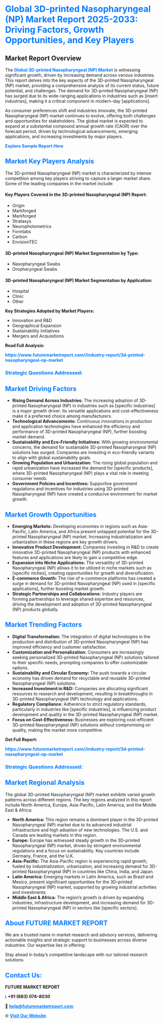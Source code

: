 <h1 style="color: #007BFF;">Global 3D-printed Nasopharyngeal (NP) Market Report 2025-2033: Driving Factors, Growth Opportunities, and Key Players</h1>

<section id="overview">
<h2>Market Report Overview</h2>
<p>The <a href="https://www.futuremarketreport.com//industry-report/3d-printed-nasopharyngeal-np-market" style="color: #007BFF; text-decoration: none;"><strong>Global 3D-printed Nasopharyngeal (NP) Market</strong></a> is witnessing significant growth, driven by increasing demand across various industries. This report delves into the key aspects of the 3D-printed Nasopharyngeal (NP) market, providing a comprehensive analysis of its current status, future potential, and challenges. The demand for 3D-printed Nasopharyngeal (NP) has surged due to its wide-ranging applications in industries such as [insert industries], making it a critical component in modern-day [applications].</p>
<p>As consumer preferences shift and industries innovate, the 3D-printed Nasopharyngeal (NP) market continues to evolve, offering both challenges and opportunities for stakeholders. The global market is expected to expand at a substantial compound annual growth rate (CAGR) over the forecast period, driven by technological advancements, emerging applications, and increasing investments by major players.</p>
</section>

<section id="overview">
<p><a href="https://www.futuremarketreport.com//request-sample/reportId=78459" style="color: #007BFF; text-decoration: none;"><strong>Explore Sample Report Here</strong></a></p>
</section>

<section id="key-players">
<h2 style="color: #007BFF;">Market Key Players Analysis</h2>
<p>The 3D-printed Nasopharyngeal (NP) market is characterized by intense competition among key players striving to capture a larger market share. Some of the leading companies in the market include:</p>
<h4>Key Players Covered in the 3D-printed Nasopharyngeal (NP) Report:</h4>
<ul><li>Origin</li><li>Markforged</li><li>Markforged</li><li>Stratasys</li><li>Neurophotometrics</li><li>Formlabs</li><li>Carbon</li><li>EnvisionTEC</li></ul>
<h4>3D-printed Nasopharyngeal (NP) Market Segmentation by Type:</h4>
<ul><li>Nasopharyngeal Swabs</li><li>Oropharyngeal Swabs</li></ul>

<h4>3D-printed Nasopharyngeal (NP) Market Segmentation by Application:</h4>
<ul><li>Hospital</li><li>Clinic</li><li>Other</li></ul>
<p><strong>Key Strategies Adopted by Market Players:</strong></p>
<ul>
<li>Innovation and R&D</li>
<li>Geographical Expansion</li>
<li>Sustainability Initiatives</li>
<li>Mergers and Acquisitions</li>
</ul>
</section>

<section>
<p><strong>Read Full Analysis: </strong></p><a href="https://www.futuremarketreport.com//industry-report/3d-printed-nasopharyngeal-np-market" style="color: #007BFF; text-decoration: none;"><strong>https://www.futuremarketreport.com//industry-report/3d-printed-nasopharyngeal-np-market</strong></a>
<h3 style="color: #007BFF;">Strategic Questions Addressed:</h3>
</section>

<section id="driving-factors">
<h2 style="color: #007BFF;">Market Driving Factors</h2>
<ul>
<li><strong>Rising Demand Across Industries:</strong> The increasing adoption of 3D-printed Nasopharyngeal (NP) in industries such as [specific industries] is a major growth driver. Its versatile applications and cost-effectiveness make it a preferred choice among manufacturers.</li>
<li><strong>Technological Advancements:</strong> Continuous innovations in production and application technologies have enhanced the efficiency and performance of 3D-printed Nasopharyngeal (NP), further boosting market demand.</li>
<li><strong>Sustainability and Eco-Friendly Initiatives:</strong> With growing environmental concerns, the demand for sustainable 3D-printed Nasopharyngeal (NP) solutions has surged. Companies are investing in eco-friendly variants to align with global sustainability goals.</li>
<li><strong>Growing Population and Urbanization:</strong> The rising global population and rapid urbanization have increased the demand for [specific products], where 3D-printed Nasopharyngeal (NP) plays a vital role in meeting consumer needs.</li>
<li><strong>Government Policies and Incentives:</strong> Supportive government regulations and incentives for industries using 3D-printed Nasopharyngeal (NP) have created a conducive environment for market growth.</li>
</ul>
</section>

<section id="growth-opportunities">
<h2 style="color: #007BFF;">Market Growth Opportunities</h2>
<ul>
<li><strong>Emerging Markets:</strong> Developing economies in regions such as Asia-Pacific, Latin America, and Africa present untapped potential for the 3D-printed Nasopharyngeal (NP) market. Increasing industrialization and urbanization in these regions are key growth drivers.</li>
<li><strong>Innovative Product Development:</strong> Companies investing in R&D to create innovative 3D-printed Nasopharyngeal (NP) products with enhanced features and applications are likely to gain a competitive edge.</li>
<li><strong>Expansion into Niche Applications:</strong> The versatility of 3D-printed Nasopharyngeal (NP) allows it to be utilized in niche markets such as [specific niches], creating opportunities for growth and diversification.</li>
<li><strong>E-commerce Growth:</strong> The rise of e-commerce platforms has created a surge in demand for 3D-printed Nasopharyngeal (NP) used in [specific applications], further boosting market growth.</li>
<li><strong>Strategic Partnerships and Collaborations:</strong> Industry players are forming partnerships to leverage shared expertise and resources, driving the development and adoption of 3D-printed Nasopharyngeal (NP) products globally.</li>
</ul>
</section>

<section id="trending-factors">
<h2 style="color: #007BFF;">Market Trending Factors</h2>
<ul>
<li><strong>Digital Transformation:</strong> The integration of digital technologies in the production and distribution of 3D-printed Nasopharyngeal (NP) has improved efficiency and customer satisfaction.</li>
<li><strong>Customization and Personalization:</strong> Consumers are increasingly seeking personalized 3D-printed Nasopharyngeal (NP) solutions tailored to their specific needs, prompting companies to offer customizable options.</li>
<li><strong>Sustainability and Circular Economy:</strong> The push towards a circular economy has driven demand for recyclable and reusable 3D-printed Nasopharyngeal (NP) solutions.</li>
<li><strong>Increased Investment in R&D:</strong> Companies are allocating significant resources to research and development, resulting in breakthroughs in 3D-printed Nasopharyngeal (NP) technology and applications.</li>
<li><strong>Regulatory Compliance:</strong> Adherence to strict regulatory standards, particularly in industries like [specific industries], is influencing product development and quality in the 3D-printed Nasopharyngeal (NP) market.</li>
<li><strong>Focus on Cost-Effectiveness:</strong> Businesses are exploring cost-efficient 3D-printed Nasopharyngeal (NP) solutions without compromising on quality, making the market more competitive.</li>
</ul>
</section>

<section>
<p><strong>Get Full Report: </strong></p><a href="https://www.futuremarketreport.com//industry-report/3d-printed-nasopharyngeal-np-market" style="color: #007BFF; text-decoration: none;"><strong>https://www.futuremarketreport.com//industry-report/3d-printed-nasopharyngeal-np-market</strong></a>
<h3 style="color: #007BFF;">Strategic Questions Addressed:</h3>
</section>


<section id="regional-analysis">
<h2 style="color: #007BFF;">Market Regional Analysis</h2>
<p>The global 3D-printed Nasopharyngeal (NP) market exhibits varied growth patterns across different regions. The key regions analyzed in this report include North America, Europe, Asia-Pacific, Latin America, and the Middle East & Africa:</p>
<ul>
<li><strong>North America:</strong> This region remains a dominant player in the 3D-printed Nasopharyngeal (NP) market due to its advanced industrial infrastructure and high adoption of new technologies. The U.S. and Canada are leading markets in this region.</li>
<li><strong>Europe:</strong> Europe has witnessed steady growth in the 3D-printed Nasopharyngeal (NP) market, driven by stringent environmental regulations and a focus on sustainability. Key countries include Germany, France, and the U.K.</li>
<li><strong>Asia-Pacific:</strong> The Asia-Pacific region is experiencing rapid growth, fueled by industrialization, urbanization, and increasing demand for 3D-printed Nasopharyngeal (NP) in countries like China, India, and Japan.</li>
<li><strong>Latin America:</strong> Emerging markets in Latin America, such as Brazil and Mexico, present significant opportunities for the 3D-printed Nasopharyngeal (NP) market, supported by growing industrial activities and investments.</li>
<li><strong>Middle East & Africa:</strong> The region’s growth is driven by expanding industries, infrastructure development, and increasing demand for 3D-printed Nasopharyngeal (NP) in sectors like [specific sectors].</li>
</ul>
</section>

<footer>
<h2 style="color: #007BFF;">About FUTURE MARKET REPORT</h2>
<p>We are a trusted name in market research and advisory services, delivering actionable insights and strategic support to businesses across diverse industries. Our expertise lies in offering:</p>

<p>Stay ahead in today’s competitive landscape with our tailored research solutions.</p>

<h2 style="color: #007BFF;">Contact Us:</h2>
<p><strong>FUTURE MARKET REPORT</strong></p>
<p>📞 <strong>+91 (883) 074-8030</strong></p>
<p>📧 <strong><a href="mailto:help@futuremarketreport.com" style="color: #007BFF;">help@futuremarketreport.com</a></strong></p>
<p>🌐 <strong><a href="https://www.futuremarketreport.com/" style="color: #007BFF;">Visit Our Website</a></strong></p>
</footer>